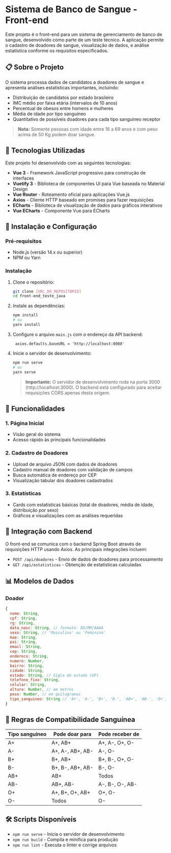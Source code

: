 # Sistema de Banco de Sangue - Front-end

Este projeto é o front-end para um sistema de gerenciamento de banco de sangue, desenvolvido como parte de um teste técnico. A aplicação permite o cadastro de doadores de sangue, visualização de dados, e análise estatística conforme os requisitos especificados.

## 📋 Sobre o Projeto

O sistema processa dados de candidatos a doadores de sangue e apresenta análises estatísticas importantes, incluindo:

- Distribuição de candidatos por estado brasileiro
- IMC médio por faixa etária (intervalos de 10 anos)
- Percentual de obesos entre homens e mulheres
- Média de idade por tipo sanguíneo
- Quantitativo de possíveis doadores para cada tipo sanguíneo receptor

> **Nota:** Somente pessoas com idade entre 16 a 69 anos e com peso acima de 50 Kg podem doar sangue.

## 🚀 Tecnologias Utilizadas

Este projeto foi desenvolvido com as seguintes tecnologias:

- **Vue 3** - Framework JavaScript progressivo para construção de interfaces
- **Vuetify 3** - Biblioteca de componentes UI para Vue baseada no Material Design
- **Vue Router** - Roteamento oficial para aplicações Vue.js
- **Axios** - Cliente HTTP baseado em promises para fazer requisições
- **ECharts** - Biblioteca de visualização de dados para gráficos interativos
- **Vue ECharts** - Componente Vue para ECharts

## 🔧 Instalação e Configuração

### Pré-requisitos

- Node.js (versão 14.x ou superior)
- NPM ou Yarn

### Instalação

1. Clone o repositório:
   ```bash
   git clone [URL_DO_REPOSITORIO]
   cd front-end_teste_java
   ```

2. Instale as dependências:
   ```bash
   npm install
   # ou
   yarn install
   ```

3. Configure o arquivo `main.js` com o endereço da API backend:
   ```
    axios.defaults.baseURL = 'http://localhost:8080'
   ```

4. Inicie o servidor de desenvolvimento:
   ```bash
   npm run serve
   # ou
   yarn serve
   ```

   > **Importante:** O servidor de desenvolvimento roda na porta 3000 (http://localhost:3000). O backend está configurado para aceitar requisições CORS apenas desta origem.


## 📱 Funcionalidades

### 1. Página Inicial
- Visão geral do sistema
- Acesso rápido às principais funcionalidades

### 2. Cadastro de Doadores
- Upload de arquivo JSON com dados de doadores
- Cadastro manual de doadores com validação de campos
- Busca automática de endereço por CEP
- Visualização tabular dos doadores cadastrados

### 3. Estatísticas
- Cards com estatísticas básicas (total de doadores, média de idade, distribuição por sexo)
- Gráficos e visualizações com as análises requeridas


## 🔗 Integração com Backend

O front-end se comunica com o backend Spring Boot através de requisições HTTP usando Axios. As principais integrações incluem:

- `POST /api/doadores` - Envio de dados de doadores para processamento
- `GET /api/estatisticas` - Obtenção de estatísticas calculadas

## 📊 Modelos de Dados

### Doador
```javascript
{
  nome: String,
  cpf: String,
  rg: String,
  data_nasc: String, // formato: DD/MM/AAAA
  sexo: String, // 'Masculino' ou 'Feminino'
  mae: String,
  pai: String,
  email: String,
  cep: String,
  endereco: String,
  numero: Number,
  bairro: String,
  cidade: String,
  estado: String, // Sigla do estado (UF)
  telefone_fixo: String,
  celular: String,
  altura: Number, // em metros
  peso: Number, // em quilogramas
  tipo_sanguineo: String // 'A+', 'A-', 'B+', 'B-', 'AB+', 'AB-', 'O+', 'O-'
}
```

## 📜 Regras de Compatibilidade Sanguínea

| Tipo sanguíneo | Pode doar para | Pode receber de |
|----------------|----------------|-----------------|
| A+             | A+, AB+        | A+, A-, O+, O-  |
| A-             | A+, A-, AB+, AB- | A-, O-        |
| B+             | B+, AB+        | B+, B-, O+, O-  |
| B-             | B+, B-, AB+, AB- | B-, O-        |
| AB+            | AB+            | Todos           |
| AB-            | AB+, AB-       | A-, B-, O-, AB- |
| O+             | A+, B+, O+, AB+ | O+, O-         |
| O-             | Todos          | O-              |

## 🛠️ Scripts Disponíveis

- `npm run serve` - Inicia o servidor de desenvolvimento
- `npm run build` - Compila e minifica para produção
- `npm run lint` - Executa o linter e corrige arquivos
